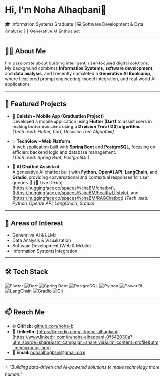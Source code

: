 # Hi, I'm Noha Alhaqbani👋  
🎓 Information Systems Graduate | 💻 Software Development & Data Analysis | 🤖 Generative AI Enthusiast  

---

## 👩‍💻 About Me  
I'm passionate about building intelligent, user-focused digital solutions.  
My background combines **Information Systems**, **software development**, and **data analysis**, and I recently completed a **Generative AI Bootcamp**, where I explored prompt engineering, model integration, and real-world AI applications.

---

## 🔭 Featured Projects  

- 📱 **Dalelah – Mobile App (Graduation Project)**  
  Developed a mobile application using **Flutter (Dart)** to assist users in making better decisions using a **Decision Tree (ID3) algorithm**.  
  *(Tech used: Flutter, Dart, Decision Tree Algorithm)*  

- 💡 **TechGlow – Web Platform**  
  A web application built with **Spring Boot** and **PostgreSQL**, focusing on efficient backend logic and database management.  
  *(Tech used: Spring Boot, PostgreSQL)*  

- 🤖 **AI Chatbot Assistant**  
  A generative AI chatbot built with **Python**, **OpenAI API**, **LangChain**, and **Gradio**, providing conversational and contextual responses for user queries.
🔹 [🧠 Live Demo] (https://huggingface.co/spaces/NohaBM/chatbot), (https://huggingface.co/spaces/NohaBM/healthyLifstyle), and (https://huggingface.co/spaces/NohaBM/RAGChatbot)
  *(Tech used: Python, OpenAI API, LangChain, Gradio)*  

---

## 🧠 Areas of Interest  
- Generative AI & LLMs  
- Data Analysis & Visualization  
- Software Development (Web & Mobile)  
- Information Systems Integration  

---

## 🛠️ Tech Stack  
![Flutter](https://img.shields.io/badge/Flutter-Mobile%20App-blue)
![Dart](https://img.shields.io/badge/Dart-Programming%20Language-00B4AB)
![Spring Boot](https://img.shields.io/badge/Spring%20Boot-Backend-green)
![PostgreSQL](https://img.shields.io/badge/PostgreSQL-Database-blue)
![Python](https://img.shields.io/badge/Python-3.10-blue)
![Power BI](https://img.shields.io/badge/Power%20BI-Visualization-yellow)
![LangChain](https://img.shields.io/badge/LangChain-Framework-orange)
![Gradio](https://img.shields.io/badge/Gradio-AI%20Interface-purple)
![Git](https://img.shields.io/badge/Git-Version%20Control-red)

---

## 📫 Reach Me  
- 🌐 **GitHub:** [github.com/noha-b](https://github.com/noha-b)  
- 💼 **LinkedIn:** [https://linkedin.com/in/noha-alhaqbani](https://www.linkedin.com/in/noha-alhaqbani-09542030a?utm_source=share&utm_campaign=share_via&utm_content=profile&utm_medium=ios_app)
- 📧 **Email:** nohaalhogbani@gmail.com  

---

⭐️ *“Building data-driven and AI-powered solutions to make technology more human.”*
